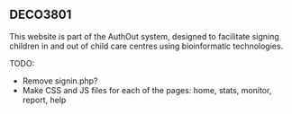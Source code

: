 ## DECO3801
This website is part of the AuthOut system, designed to facilitate signing children in and out of child care centres using bioinformatic technologies. 


TODO:

- Remove signin.php?
- Make CSS and JS files for each of the pages: home, stats, monitor, report, help
